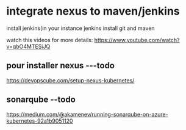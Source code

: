 # integrate nexus to maven/jenkins

install jenkins(in your instance jenkins install git and maven

watch this videos for more details: https://www.youtube.com/watch?v=qbO4MTESiJQ

## pour installer nexus ---todo

https://devopscube.com/setup-nexus-kubernetes/

## sonarqube --todo
https://medium.com/@akamenev/running-sonarqube-on-azure-kubernetes-92a1b9051120
